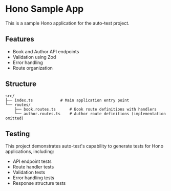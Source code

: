 # Hono Sample App

This is a sample Hono application for the auto-test project.

## Features

- Book and Author API endpoints
- Validation using Zod
- Error handling
- Route organization

## Structure

```
src/
├── index.ts            # Main application entry point
└── routes/
    ├── book.routes.ts      # Book route definitions with handlers
    └── author.routes.ts    # Author route definitions (implementation omitted)
```

## Testing

This project demonstrates auto-test's capability to generate tests for Hono applications, including:

- API endpoint tests
- Route handler tests
- Validation tests
- Error handling tests
- Response structure tests
